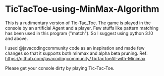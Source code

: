# TicTacToe-using-MinMax-Algorithm

This is a rudimentary version of Tic-Tac_Toe. The game is played in the console by an artificial Agent and a player. Few stuffs like pattern matching has been used in this program ("match"). So I suggest using python 3.10 and above.


I used @javacodingcommunity code as an inspiration and made few changes so that it supports both minmax and alpha beta pruning.
Ref: https://github.com/javacodingcommunity/TicTacToeAI-with-Minimax


Please get your console dirty by playing Tic-Tac-Toe.
